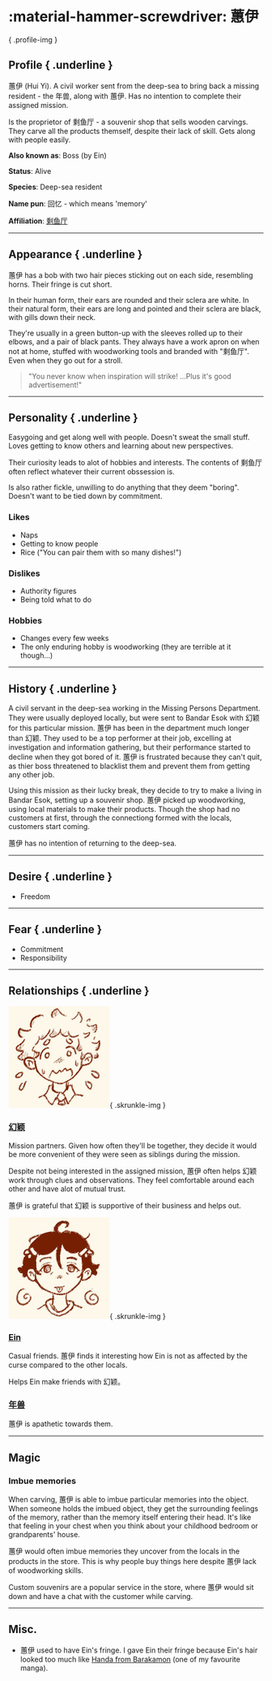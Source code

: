 :material-hammer-screwdriver: 蕙伊
========================

{ .profile-img }

## Profile { .underline }

蕙伊 (Hui Yi). A civil worker sent from the deep-sea to bring back a missing resident - the 年兽, along with 蕙伊. Has no intention to complete their assigned mission.

Is the proprietor of 剩鱼厅 - a souvenir shop that sells wooden carvings. They carve all the products themself, despite their lack of skill. Gets along with people easily.

**Also known as**: Boss (by Ein)

**Status**: Alive

**Species**: Deep-sea resident

**Name pun**: 回忆 - which means 'memory'

**Affiliation**: [剩鱼厅](../Locations/souvenir-shop.md)

---

## Appearance { .underline }

蕙伊 has a bob with two hair pieces sticking out on each side, resembling horns. Their fringe is cut short.

In their human form, their ears are rounded and their sclera are white. In their natural form, their ears are long and pointed and their sclera are black, with gills down their neck.

They're usually in a green button-up with the sleeves rolled up to their elbows, and a pair of black pants. They always have a work apron on when not at home, stuffed with woodworking tools and branded with "剩鱼厅". Even when they go out for a stroll. 

> "You never know when inspiration will strike! ...Plus it's good advertisement!"

---

## Personality { .underline }

Easygoing and get along well with people. Doesn't sweat the small stuff. Loves getting to know others and learning about new perspectives.

Their curiosity leads to alot of hobbies and interests. The contents of  剩鱼厅 often reflect whatever their current obssession is.

Is also rather fickle, unwilling to do anything that they deem "boring". Doesn't want to be tied down by commitment.


### Likes

- Naps
- Getting to know people
- Rice ("You can pair them with so many dishes!")

### Dislikes

- Authority figures
- Being told what to do

### Hobbies

- Changes every few weeks
- The only enduring hobby is woodworking (they are terrible at it though...)

---

## History { .underline }

A civil servant in the deep-sea working in the Missing Persons Department. They were usually deployed locally, but were sent to Bandar Esok with 幻颖 for this particular mission. 蕙伊 has been in the department much longer than 幻颖. They used to be a top performer at their job, excelling at investigation and information gathering, but their performance started to decline when they got bored of it. 蕙伊 is frustrated because they can't quit, as thier boss threatened to blacklist them and prevent them from getting any other job.

Using this mission as their lucky break, they decide to try to make a living in Bandar Esok, setting up a souvenir shop. 蕙伊 picked up woodworking, using local materials to make their products. Though the shop had no customers at first, through the connectiong formed with the locals, customers start coming.

蕙伊 has no intention of returning to the deep-sea.

---

## Desire { .underline }

- Freedom

---

## Fear { .underline }

- Commitment
- Responsibility

---

## Relationships { .underline }

![huanying chibi](../../../media/huanying-skrunkle.jpg){ .skrunkle-img }

### [幻颖](1huan-ying.md)

Mission partners. Given how often they'll be together, they decide it would be more convenient of they were seen as siblings during the mission.

Despite not being interested in the assigned mission, 蕙伊 often helps 幻颖 work through clues and observations. They feel comfortable around each other and have alot of mutual trust.

蕙伊 is grateful that 幻颖 is supportive of their business and helps out.



![ein-chibi](../../../media/ein-skrunkle.jpg){ .skrunkle-img }

### [Ein](1ein.md)

Casual friends. 蕙伊 finds it interesting how Ein is not as affected by the curse compared to the other locals. 

Helps Ein make friends with 幻颖。




### [年兽](beast.md)

蕙伊 is apathetic towards them. 

---
 
## Magic

### Imbue memories

When carving, 蕙伊 is able to imbue particular memories into the object. When someone holds the imbued object, they get the surrounding feelings of the memory, rather than the memory itself entering their head. It's like that feeling in your chest when you think about your childhood bedroom or grandparents' house.

蕙伊 would often imbue memories they uncover from the locals in the products in the store. This is why people buy things here despite 蕙伊 lack of woodworking skills.

Custom souvenirs are a popular service in the store, where 蕙伊 would sit down and have a chat with the customer while carving.

---

## Misc.

- 蕙伊 used to have Ein's fringe. I gave Ein their fringe because Ein's hair looked too much like [Handa from Barakamon](https://barakamon.fandom.com/wiki/Sei_Handa) (one of my favourite manga).



